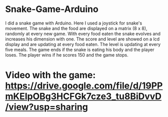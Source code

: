 # Snake-Game-Arduino

I did a snake game with Arduino. Here I used a joystick for snake's movement. The snake and the food are displayed on a matrix (8 x 8), randomly at every new game. With every food eaten the snake evolves and increases his dimension with one. The score and level are showed on a lcd display and are updating at every food eaten. The level is updating at every five meals. The game ends if the snake is eating his body and the player loses. The player wins if he scores 150 and the game stops.


# Video with the game: https://drive.google.com/file/d/19PPmKEIpOBg3HCFGk7cze3_tu8BiDvvD/view?usp=sharing
